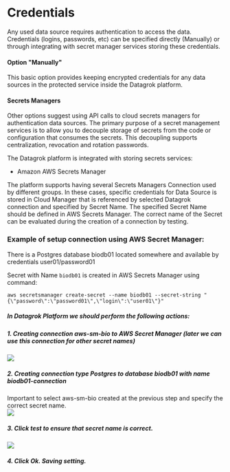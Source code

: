 # Credentials

Any used data source requires authentication to access the data. 
Credentials (logins, passwords, etc) can be specified directly (Manually) or through integrating with secret manager services storing these credentials.

#### Option "Manually"

This basic option provides keeping encrypted credentials for any data sources in the protected service inside the Datagrok platform.

#### Secrets Managers  

Other options suggest using API calls to cloud secrets managers for authentication data sources.
The primary purpose of a secret management services is to allow you to decouple storage of secrets from the code or configuration that consumes the secrets. This decoupling supports centralization, revocation and rotation passwords.

The Datagrok platform is integrated with storing secrets services:

* Amazon AWS Secrets Manager

The platform supports having several Secrets Managers Connection used by different groups.
In these cases, specific credentials for Data Source is stored in Cloud Manager that is referenced by selected Datagrok connection and specified by Secret Name.
The specified Secret Name should be defined in AWS Secrets Manager. 
The correct name of the Secret can be evaluated during the creation of a connection by testing. 

### Example of setup connection using AWS Secret Manager:

There is a Postgres database biodb01 located somewhere and available by credentials user01/password01

Secret with Name `biodb01` is created in AWS Secrets Manager using command:

```aws secretsmanager create-secret --name biodb01 --secret-string "{\"password\":\"password01\",\"login\":\"user01\"}"```


##### In Datagrok Platform we should perform the following actions:
##### 1. Creating connection aws-sm-bio to AWS Secret Manager (later we can use this connection for other secret names)
  ![](data-connection-secret-p01.png)
##### 2. Creating connection type Postgres to database biodb01 with name biodb01-connection
Important to select aws-sm-bio created at the previous step and specify the correct secret name.  
  ![](data-connection-secret-p02.png)
##### 3. Click test to ensure that secret name is correct. 
![](data-connection-secret-p03.png)
##### 4. Click Ok. Saving setting.
##